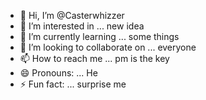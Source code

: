 - 👋 Hi, I’m @Casterwhizzer
- 👀 I’m interested in ... new idea
- 🌱 I’m currently learning ... some things
- 💞️ I’m looking to collaborate on ... everyone
- 📫 How to reach me ... pm is the key
- 😄 Pronouns: ... He
- ⚡ Fun fact: ... surprise me

<!---
Casterwhizzer/Casterwhizzer is a ✨ special ✨ repository because its `README.md` (this file) appears on your GitHub profile.
You can click the Preview link to take a look at your changes.
--->
